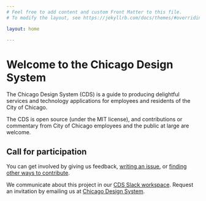 ```yaml
---
# Feel free to add content and custom Front Matter to this file.
# To modify the layout, see https://jekyllrb.com/docs/themes/#overriding-theme-defaults

layout: home

---
```


<H1>Welcome to the Chicago Design System</H1>

The Chicago Design System (CDS) is a guide to producing delightful services and technology applications for employees and residents of the City of Chicago.

The CDS is open source (under the MIT license), and contributions or commentary from City of Chicago employees and the public at large are welcome.

## Call for participation

You can get involved by giving us feedback, [writing an issue](https://github.com/Chicago/design-system/issues/new), or [finding other ways to contribute](https://opensource.guide/how-to-contribute/).

We communicate about this project in our [CDS Slack workspace](https://chicagodesignsystem.slack.com/messages). Request an invitation by emailing us at [Chicago Design System](mailto://design.system@cityofchicago.org).
